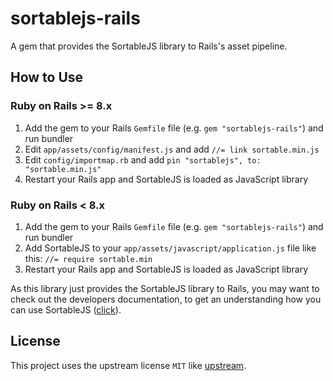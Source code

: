 # sortablejs-rails
A gem that provides the SortableJS library to Rails's asset pipeline.

## How to Use

### Ruby on Rails >= 8.x

1. Add the gem to your Rails `Gemfile` file (e.g. `gem "sortablejs-rails"`) and run bundler
2. Edit `app/assets/config/manifest.js` and add `//= link sortable.min.js`
3. Edit `config/importmap.rb` and add `pin "sortablejs", to: "sortable.min.js"`
4. Restart your Rails app and SortableJS is loaded as JavaScript library

### Ruby on Rails < 8.x

1. Add the gem to your Rails `Gemfile` file (e.g. `gem "sortablejs-rails"`) and run bundler
2. Add SortableJS to your `app/assets/javascript/application.js` file like this: `//= require sortable.min`
3. Restart your Rails app and SortableJS is loaded as JavaScript library

As this library just provides the SortableJS library to Rails, you may want to check out the developers documentation, to get an understanding how you can use SortableJS ([click](https://github.com/SortableJS/Sortable#usage)).

## License

This project uses the upstream license `MIT` like [upstream](https://github.com/SortableJS/Sortable#mit-license).
